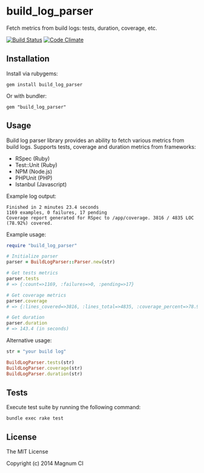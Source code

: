 # build_log_parser

Fetch metrics from build logs: tests, duration, coverage, etc.

[![Build Status](https://magnum-ci.com/status/eb64be07cb99aaa701aa902522f11ffa.png)](https://magnum-ci.com/public/71629b4f296ef091fc02/builds)
[![Code Climate](https://codeclimate.com/github/magnumci/build_log_parser.png)](https://codeclimate.com/github/magnumci/build_log_parser)

## Installation

Install via rubygems:

```
gem install build_log_parser
```

Or with bundler:

```
gem "build_log_parser"
```

## Usage

Build log parser library provides an ability to fetch various metrics from build
logs. Supports tests, coverage and duration metrics from frameworks:

- RSpec (Ruby)
- Test::Unit (Ruby)
- NPM (Node.js)
- PHPUnit (PHP)
- Istanbul (Javascript)

Example log output:

```
Finished in 2 minutes 23.4 seconds
1169 examples, 0 failures, 17 pending
Coverage report generated for RSpec to /app/coverage. 3816 / 4835 LOC (78.92%) covered.
```

Example usage:

``` ruby
require "build_log_parser"

# Initialize parser
parser = BuildLogParser::Parser.new(str)

# Get tests metrics
parser.tests
# => {:count=>1169, :failures=>0, :pending=>17}

# Get coverage metrics
parser.coverage
# => {:lines_covered=>3816, :lines_total=>4835, :coverage_percent=>78.92}

# Get duration
parser.duration
# => 143.4 (in seconds)
```

Alternative usage:

``` ruby
str = "your build log"

BuildLogParser.tests(str)
BuildLogParser.coverage(str)
BuildLogParser.duration(str)
```

## Tests

Execute test suite by running the following command:

```
bundle exec rake test
```

## License

The MIT License

Copyright (c) 2014 Magnum CI